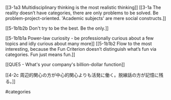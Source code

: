 [[3-1a3 Multidisciplinary thinking is the most realistic thinking]]
[[3-1a The reality doesn’t have categories, there are only problems to be solved. Be problem-project-oriented. 'Academic subjects' are mere social constructs.]]

[[5-1b1b2b Don't try to be the best. Be the only.]]

[[5-1b1b1a Power-law curiosity - be professionally curious about a few topics and idly curious about many more]]
[[5-1b1b2 Flow to the most interesting, because the Fun Criterion doesn’t distinguish what’s fun via categories. Fun just means fun.]]

[[QUE5 - What's your company's billion-dollar function]]

[[4-2c 周辺的関心の方が中心的関心よりも活発に働く。脱線話の方が記憶に残る。]]


#categories 